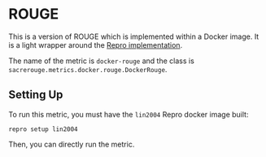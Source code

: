 # ROUGE
This is a version of ROUGE which is implemented within a Docker image.
It is a light wrapper around the [Repro implementation](https://github.com/danieldeutsch/repro/tree/master/models/lin2004).

The name of the metric is `docker-rouge` and the class is `sacrerouge.metrics.docker.rouge.DockerRouge`.

## Setting Up
To run this metric, you must have the `lin2004` Repro docker image built:
```shell script
repro setup lin2004
```
Then, you can directly run the metric.